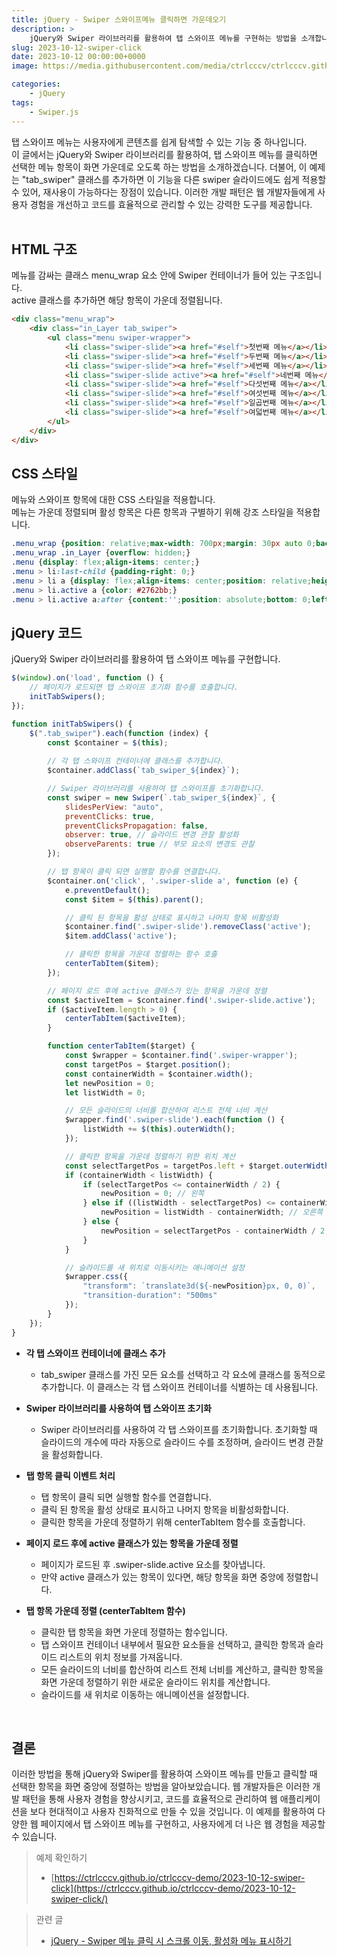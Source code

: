 ```yaml
---
title: jQuery - Swiper 스와이프메뉴 클릭하면 가운데오기
description: >  
    jQuery와 Swiper 라이브러리를 활용하여 탭 스와이프 메뉴를 구현하는 방법을 소개합니다. 메뉴 항목을 클릭하면 선택한 항목이 화면 중앙에 오도록 하며, 코드의 재사용성을 높이는 장점을 얻을 수 있습니다.
slug: 2023-10-12-swiper-click
date: 2023-10-12 00:00:00+0000
image: https://media.githubusercontent.com/media/ctrlcccv/ctrlcccv.github.io/master/assets/img/post/2023-10-12-swiper-click.webp

categories:
    - jQuery
tags:
    - Swiper.js
---
```


탭 스와이프 메뉴는 사용자에게 콘텐츠를 쉽게 탐색할 수 있는 기능 중 하나입니다.   
이 글에서는 jQuery와 Swiper 라이브러리를 활용하여, 탭 스와이프 메뉴를 클릭하면 선택한 메뉴 항목이 화면 가운데로 오도록 하는 방법을 소개하겠습니다. 더불어, 이 예제는 "tab_swiper" 클래스를 추가하면 이 기능을 다른 swiper 슬라이드에도 쉽게 적용할 수 있어, 재사용이 가능하다는 장점이 있습니다. 이러한 개발 패턴은 웹 개발자들에게 사용자 경험을 개선하고 코드를 효율적으로 관리할 수 있는 강력한 도구를 제공합니다.  
<br>

## HTML 구조
메뉴를 감싸는 클래스 menu_wrap 요소 안에 Swiper 컨테이너가 들어 있는 구조입니다.   
active 클래스를 추가하면 해당 항목이 가운데 정렬됩니다.
```html
<div class="menu_wrap">
    <div class="in_Layer tab_swiper">
        <ul class="menu swiper-wrapper">
            <li class="swiper-slide"><a href="#self">첫번째 메뉴</a></li>
            <li class="swiper-slide"><a href="#self">두번째 메뉴</a></li>
            <li class="swiper-slide"><a href="#self">세번째 메뉴</a></li>
            <li class="swiper-slide active"><a href="#self">네번째 메뉴</a></li>
            <li class="swiper-slide"><a href="#self">다섯번째 메뉴</a></li>
            <li class="swiper-slide"><a href="#self">여섯번째 메뉴</a></li>
            <li class="swiper-slide"><a href="#self">일곱번째 메뉴</a></li>
            <li class="swiper-slide"><a href="#self">여덟번째 메뉴</a></li>
        </ul>
    </div>
</div>
```

## CSS 스타일
메뉴와 스와이프 항목에 대한 CSS 스타일을 적용합니다.   
메뉴는 가운데 정렬되며 활성 항목은 다른 항목과 구별하기 위해 강조 스타일을 적용합니다.
```css
.menu_wrap {position: relative;max-width: 700px;margin: 30px auto 0;background: #c3e4fa;}
.menu_wrap .in_Layer {overflow: hidden;}
.menu {display: flex;align-items: center;}
.menu > li:last-child {padding-right: 0;}
.menu > li a {display: flex;align-items: center;position: relative;height: 65px;padding: 0 20px;font-size: 18px; font-weight: 500; letter-spacing:-0.025em; color: #000000;text-decoration: none;}
.menu > li.active a {color: #2762bb;}
.menu > li.active a:after {content:'';position: absolute;bottom: 0;left: 0;width: 100%;height: 2px;background: #2762bb;}
```

<script async src="https://pagead2.googlesyndication.com/pagead/js/adsbygoogle.js?client=ca-pub-8535540836842352" crossorigin="anonymous"></script>
<ins class="adsbygoogle"
     style="display:block; text-align:center;"
     data-ad-layout="in-article"
     data-ad-format="fluid"
     data-ad-client="ca-pub-8535540836842352"
     data-ad-slot="2974559225"></ins>
<script>
     (adsbygoogle = window.adsbygoogle || []).push({});
</script>

## jQuery 코드
jQuery와 Swiper 라이브러리를 활용하여 탭 스와이프 메뉴를 구현합니다.
```js
$(window).on('load', function () {
    // 페이지가 로드되면 탭 스와이프 초기화 함수를 호출합니다.
    initTabSwipers();
});

function initTabSwipers() {
    $(".tab_swiper").each(function (index) {
        const $container = $(this);
        
        // 각 탭 스와이프 컨테이너에 클래스를 추가합니다.
        $container.addClass(`tab_swiper_${index}`);

        // Swiper 라이브러리를 사용하여 탭 스와이프를 초기화합니다.
        const swiper = new Swiper(`.tab_swiper_${index}`, {
            slidesPerView: "auto",
            preventClicks: true,
            preventClicksPropagation: false,
            observer: true, // 슬라이드 변경 관찰 활성화
            observeParents: true // 부모 요소의 변경도 관찰
        });

        // 탭 항목이 클릭 되면 실행할 함수를 연결합니다.
        $container.on('click', '.swiper-slide a', function (e) {
            e.preventDefault();
            const $item = $(this).parent();

            // 클릭 된 항목을 활성 상태로 표시하고 나머지 항목 비활성화
            $container.find('.swiper-slide').removeClass('active');
            $item.addClass('active');

            // 클릭한 항목을 가운데 정렬하는 함수 호출
            centerTabItem($item);
        });

        // 페이지 로드 후에 active 클래스가 있는 항목을 가운데 정렬
        const $activeItem = $container.find('.swiper-slide.active');
        if ($activeItem.length > 0) {
            centerTabItem($activeItem);
        }

        function centerTabItem($target) {
            const $wrapper = $container.find('.swiper-wrapper');
            const targetPos = $target.position();
            const containerWidth = $container.width();
            let newPosition = 0;
            let listWidth = 0;

            // 모든 슬라이드의 너비를 합산하여 리스트 전체 너비 계산
            $wrapper.find('.swiper-slide').each(function () {
                listWidth += $(this).outerWidth();
            });

            // 클릭한 항목을 가운데 정렬하기 위한 위치 계산
            const selectTargetPos = targetPos.left + $target.outerWidth() / 2;
            if (containerWidth < listWidth) {
                if (selectTargetPos <= containerWidth / 2) {
                    newPosition = 0; // 왼쪽
                } else if ((listWidth - selectTargetPos) <= containerWidth / 2) {
                    newPosition = listWidth - containerWidth; // 오른쪽
                } else {
                    newPosition = selectTargetPos - containerWidth / 2;
                }
            }

            // 슬라이드를 새 위치로 이동시키는 애니메이션 설정
            $wrapper.css({
                "transform": `translate3d(${-newPosition}px, 0, 0)`,
                "transition-duration": "500ms"
            });
        }
    });
}
```
* **각 탭 스와이프 컨테이너에 클래스 추가**  
  * tab_swiper 클래스를 가진 모든 요소를 선택하고 각 요소에 클래스를 동적으로 추가합니다. 이 클래스는 각 탭 스와이프 컨테이너를 식별하는 데 사용됩니다.  

* **Swiper 라이브러리를 사용하여 탭 스와이프 초기화**  
  * Swiper 라이브러리를 사용하여 각 탭 스와이프를 초기화합니다. 초기화할 때 슬라이드의 개수에 따라 자동으로 슬라이드 수를 조정하며, 슬라이드 변경 관찰을 활성화합니다.    

* **탭 항목 클릭 이벤트 처리**  
  * 탭 항목이 클릭 되면 실행할 함수를 연결합니다.
  * 클릭 된 항목을 활성 상태로 표시하고 나머지 항목을 비활성화합니다.
  * 클릭한 항목을 가운데 정렬하기 위해 centerTabItem 함수를 호출합니다.  

* **페이지 로드 후에 active 클래스가 있는 항목을 가운데 정렬**
  * 페이지가 로드된 후 .swiper-slide.active 요소를 찾아냅니다.
  * 만약 active 클래스가 있는 항목이 있다면, 해당 항목을 화면 중앙에 정렬합니다.  

* **탭 항목 가운데 정렬 (centerTabItem 함수)**
  * 클릭한 탭 항목을 화면 가운데 정렬하는 함수입니다.
  * 탭 스와이프 컨테이너 내부에서 필요한 요소들을 선택하고, 클릭한 항목과 슬라이드 리스트의 위치 정보를 가져옵니다.
  * 모든 슬라이드의 너비를 합산하여 리스트 전체 너비를 계산하고, 클릭한 항목을 화면 가운데 정렬하기 위한 새로운 슬라이드 위치를 계산합니다.
  * 슬라이드를 새 위치로 이동하는 애니메이션을 설정합니다.  
<br>


## 결론
이러한 방법을 통해 jQuery와 Swiper를 활용하여 스와이프 메뉴를 만들고 클릭할 때 선택한 항목을 화면 중앙에 정렬하는 방법을 알아보았습니다. 웹 개발자들은 이러한 개발 패턴을 통해 사용자 경험을 향상시키고, 코드를 효율적으로 관리하여 웹 애플리케이션을 보다 현대적이고 사용자 친화적으로 만들 수 있을 것입니다. 이 예제를 활용하여 다양한 웹 페이지에서 탭 스와이프 메뉴를 구현하고, 사용자에게 더 나은 웹 경험을 제공할 수 있습니다.

> 예제 확인하기   
> * [https://ctrlcccv.github.io/ctrlcccv-demo/2023-10-12-swiper-click](https://ctrlcccv.github.io/ctrlcccv-demo/2023-10-12-swiper-click/)  

> 관련 글  
> * [jQuery - Swiper 메뉴 클릭 시 스크롤 이동, 활성화 메뉴 표시하기](/code/2023-10-22-swiper-menu/)  
